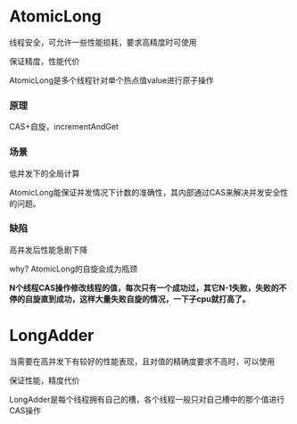 # AtomicLong

线程安全，可允许一些性能损耗，要求高精度时可使用

保证精度，性能代价

AtomicLong是多个线程针对单个热点值value进行原子操作

### 原理

CAS+自旋，incrementAndGet

### 场景

低并发下的全局计算

AtomicLong能保证并发情况下计数的准确性，其内部通过CAS来解决并发安全性的问题。

### 缺陷

高并发后性能急剧下降

why? AtomicLong的自旋会成为瓶颈

**N个线程CAS操作修改线程的值，每次只有一个成功过，其它N-1失败，失败的不停的自旋直到成功，这样大量失败自旋的情况，一下子cpu就打高了。**

# LongAdder

当需要在高并发下有较好的性能表现，且对值的精确度要求不高时，可以使用

保证性能，精度代价

LongAdder是每个线程拥有自己的槽，各个线程一般只对自己槽中的那个值进行CAS操作



